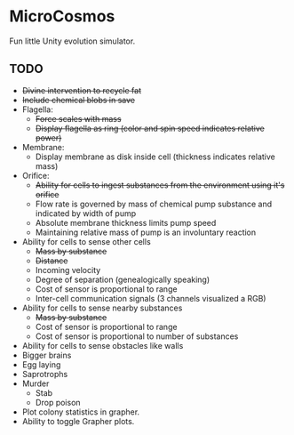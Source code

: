 # MicroCosmos
Fun little Unity evolution simulator.


TODO
---
 - ~~Divine intervention to recycle fat~~
 - ~~Include chemical blobs in save~~
 - Flagella:
   - ~~Force scales with mass~~
   - ~~Display flagella as ring (color and spin speed indicates relative power)~~
 - Membrane:
   - Display membrane as disk inside cell (thickness indicates relative mass)
 - Orifice:
   - ~~Ability for cells to ingest substances from the environment using it's orifice~~
   - Flow rate is governed by mass of chemical pump substance and indicated by width of pump
   - Absolute membrane thickness limits pump speed
   - Maintaining relative mass of pump is an involuntary reaction
 - Ability for cells to sense other cells
   - ~~Mass by substance~~
   - ~~Distance~~
   - Incoming velocity
   - Degree of separation (genealogically speaking)
   - Cost of sensor is proportional to range
   - Inter-cell communication signals (3 channels visualized a RGB)
 - Ability for cells to sense nearby substances
   - ~~Mass by substance~~
   - Cost of sensor is proportional to range
   - Cost of sensor is proportional to number of substances
 - Ability for cells to sense obstacles like walls
 - Bigger brains
 - Egg laying
 - Saprotrophs
 - Murder
   - Stab
   - Drop poison
 - Plot colony statistics in grapher.
 - Ability to toggle Grapher plots.
